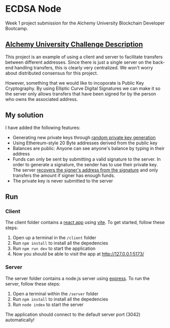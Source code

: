 # ECDSA Node

Week 1 project submission for the Alchemy University Blockchain Developer Bootcamp.

## [Alchemy University Challenge Description](https://github.com/alchemyplatform/ecdsa-node)

This project is an example of using a client and server to facilitate transfers between different addresses. Since there is just a single server on the back-end handling transfers, this is clearly very centralized. We won't worry about distributed consensus for this project.

However, something that we would like to incoporate is Public Key Cryptography. By using Elliptic Curve Digital Signatures we can make it so the server only allows transfers that have been signed for by the person who owns the associated address.

## My solution

I have added the following features:

- Generating new private keys through [random private key generation](https://github.com/ethereum/js-ethereum-cryptography#secp256k1-curve)
- Using Ethereum-style 20 Byte addresses derived from the public key
- Balances are public: Anyone can see anyone's balance by typing in their address
- Funds can only be sent by submitting a valid signature to the server. In order to generate a signature, the sender has to use their private key. The server [recovers the signer's address from the signature](https://github.com/paulmillr/noble-secp256k1#recoverpublickeyhash-signature-recovery) and only transfers the amount if signer has enough funds.
- The private key is never submitted to the server

## Run

### Client

The client folder contains a [react app](https://reactjs.org/) using [vite](https://vitejs.dev/). To get started, follow these steps:

1. Open up a terminal in the `/client` folder
2. Run `npm install` to install all the depedencies
3. Run `npm run dev` to start the application
4. Now you should be able to visit the app at http://127.0.0.1:5173/

### Server

The server folder contains a node.js server using [express](https://expressjs.com/). To run the server, follow these steps:

1. Open a terminal within the `/server` folder
2. Run `npm install` to install all the depedencies
3. Run `node index` to start the server

The application should connect to the default server port (3042) automatically!
